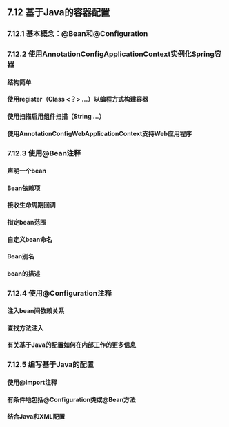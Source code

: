 ## 7.12 基于Java的容器配置

### 7.12.1 基本概念：@Bean和@Configuration

### 7.12.2 使用AnnotationConfigApplicationContext实例化Spring容器

#### 结构简单

#### 使用register（Class &lt;？&gt; ...）以编程方式构建容器

#### 使用扫描启用组件扫描（String ...）

#### 使用AnnotationConfigWebApplicationContext支持Web应用程序

### 7.12.3 使用@Bean注释

#### 声明一个bean

#### Bean依赖项

#### 接收生命周期回调

#### 指定bean范围

#### 自定义bean命名

#### Bean别名

#### bean的描述

### 7.12.4 使用@Configuration注释

#### 注入bean间依赖关系

#### 查找方法注入

#### 有关基于Java的配置如何在内部工作的更多信息

### 7.12.5 编写基于Java的配置

#### 使用@Import注释

#### 有条件地包括@Configuration类或@Bean方法

#### 结合Java和XML配置



